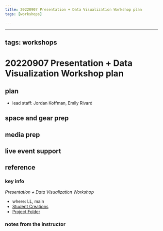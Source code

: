 ```yaml
---
title: 20220907 Presentation + Data Visualization Workshop plan
tags: [workshops]

---
```


---
tags: workshops
---
# 20220907 Presentation + Data Visualization Workshop plan

## plan
* lead staff: Jordan Koffman, Emily Rivard
## space and gear prep
## media prep
## live event support
## reference
### key info
*Presentation + Data Visualization Workshop*
* where: LL, main
* [Student Creations](https://drive.google.com/drive/folders/1w288NgO-yMBMFugDv4UHmvcHHO-yDSD_)
* [Project Folder](https://drive.google.com/drive/folders/1Z_SNGN6vPsZjEVqn-QTRfXFj0wfGJCHH)

### notes from the instructor
